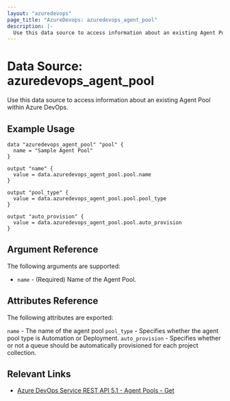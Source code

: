```yaml
---
layout: "azuredevops"
page_title: "AzureDevops: azuredevops_agent_pool"
description: |-
  Use this data source to access information about an existing Agent Pool within Azure DevOps.
---
```


# Data Source: azuredevops_agent_pool

Use this data source to access information about an existing Agent Pool within Azure DevOps.

## Example Usage

```hcl
data "azuredevops_agent_pool" "pool" {
  name = "Sample Agent Pool"
}

output "name" {
  value = data.azuredevops_agent_pool.pool.name
}

output "pool_type" {
  value = data.azuredevops_agent_pool.pool.pool_type
}

output "auto_provision" {
  value = data.azuredevops_agent_pool.pool.auto_provision
}
```

## Argument Reference

The following arguments are supported:

- `name` - (Required) Name of the Agent Pool.


## Attributes Reference

The following attributes are exported:

`name` - The name of the agent pool
`pool_type` - Specifies whether the agent pool type is Automation or Deployment.
`auto_provision` - Specifies whether or not a queue should be automatically provisioned for each project collection.

## Relevant Links

- [Azure DevOps Service REST API 5.1 - Agent Pools - Get](https://docs.microsoft.com/en-us/rest/api/azure/devops/distributedtask/pools/get?view=azure-devops-rest-5.1)
